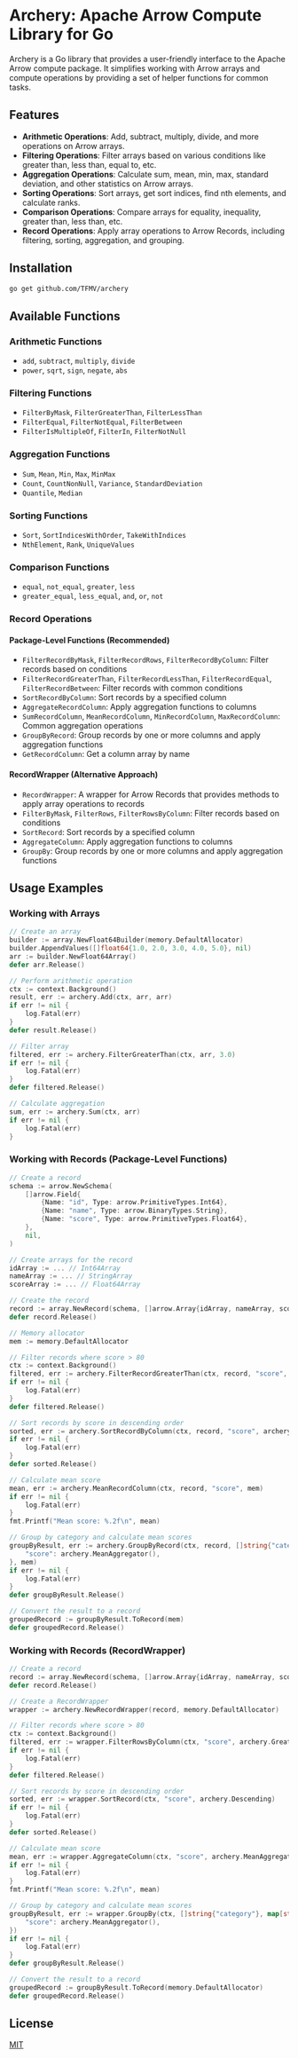 # Archery: Apache Arrow Compute Library for Go

Archery is a Go library that provides a user-friendly interface to the Apache Arrow compute package. It simplifies working with Arrow arrays and compute operations by providing a set of helper functions for common tasks.

## Features

- **Arithmetic Operations**: Add, subtract, multiply, divide, and more operations on Arrow arrays.
- **Filtering Operations**: Filter arrays based on various conditions like greater than, less than, equal to, etc.
- **Aggregation Operations**: Calculate sum, mean, min, max, standard deviation, and other statistics on Arrow arrays.
- **Sorting Operations**: Sort arrays, get sort indices, find nth elements, and calculate ranks.
- **Comparison Operations**: Compare arrays for equality, inequality, greater than, less than, etc.
- **Record Operations**: Apply array operations to Arrow Records, including filtering, sorting, aggregation, and grouping.

## Installation

```bash
go get github.com/TFMV/archery
```

## Available Functions

### Arithmetic Functions

- `add`, `subtract`, `multiply`, `divide`
- `power`, `sqrt`, `sign`, `negate`, `abs`

### Filtering Functions

- `FilterByMask`, `FilterGreaterThan`, `FilterLessThan`
- `FilterEqual`, `FilterNotEqual`, `FilterBetween`
- `FilterIsMultipleOf`, `FilterIn`, `FilterNotNull`

### Aggregation Functions

- `Sum`, `Mean`, `Min`, `Max`, `MinMax`
- `Count`, `CountNonNull`, `Variance`, `StandardDeviation`
- `Quantile`, `Median`

### Sorting Functions

- `Sort`, `SortIndicesWithOrder`, `TakeWithIndices`
- `NthElement`, `Rank`, `UniqueValues`

### Comparison Functions

- `equal`, `not_equal`, `greater`, `less`
- `greater_equal`, `less_equal`, `and`, `or`, `not`

### Record Operations

#### Package-Level Functions (Recommended)

- `FilterRecordByMask`, `FilterRecordRows`, `FilterRecordByColumn`: Filter records based on conditions
- `FilterRecordGreaterThan`, `FilterRecordLessThan`, `FilterRecordEqual`, `FilterRecordBetween`: Filter records with common conditions
- `SortRecordByColumn`: Sort records by a specified column
- `AggregateRecordColumn`: Apply aggregation functions to columns
- `SumRecordColumn`, `MeanRecordColumn`, `MinRecordColumn`, `MaxRecordColumn`: Common aggregation operations
- `GroupByRecord`: Group records by one or more columns and apply aggregation functions
- `GetRecordColumn`: Get a column array by name

#### RecordWrapper (Alternative Approach)

- `RecordWrapper`: A wrapper for Arrow Records that provides methods to apply array operations to records
- `FilterByMask`, `FilterRows`, `FilterRowsByColumn`: Filter records based on conditions
- `SortRecord`: Sort records by a specified column
- `AggregateColumn`: Apply aggregation functions to columns
- `GroupBy`: Group records by one or more columns and apply aggregation functions

## Usage Examples

### Working with Arrays

```go
// Create an array
builder := array.NewFloat64Builder(memory.DefaultAllocator)
builder.AppendValues([]float64{1.0, 2.0, 3.0, 4.0, 5.0}, nil)
arr := builder.NewFloat64Array()
defer arr.Release()

// Perform arithmetic operation
ctx := context.Background()
result, err := archery.Add(ctx, arr, arr)
if err != nil {
    log.Fatal(err)
}
defer result.Release()

// Filter array
filtered, err := archery.FilterGreaterThan(ctx, arr, 3.0)
if err != nil {
    log.Fatal(err)
}
defer filtered.Release()

// Calculate aggregation
sum, err := archery.Sum(ctx, arr)
if err != nil {
    log.Fatal(err)
}
```

### Working with Records (Package-Level Functions)

```go
// Create a record
schema := arrow.NewSchema(
    []arrow.Field{
        {Name: "id", Type: arrow.PrimitiveTypes.Int64},
        {Name: "name", Type: arrow.BinaryTypes.String},
        {Name: "score", Type: arrow.PrimitiveTypes.Float64},
    },
    nil,
)

// Create arrays for the record
idArray := ... // Int64Array
nameArray := ... // StringArray
scoreArray := ... // Float64Array

// Create the record
record := array.NewRecord(schema, []arrow.Array{idArray, nameArray, scoreArray}, 5)
defer record.Release()

// Memory allocator
mem := memory.DefaultAllocator

// Filter records where score > 80
ctx := context.Background()
filtered, err := archery.FilterRecordGreaterThan(ctx, record, "score", 80.0, mem)
if err != nil {
    log.Fatal(err)
}
defer filtered.Release()

// Sort records by score in descending order
sorted, err := archery.SortRecordByColumn(ctx, record, "score", archery.Descending, mem)
if err != nil {
    log.Fatal(err)
}
defer sorted.Release()

// Calculate mean score
mean, err := archery.MeanRecordColumn(ctx, record, "score", mem)
if err != nil {
    log.Fatal(err)
}
fmt.Printf("Mean score: %.2f\n", mean)

// Group by category and calculate mean scores
groupByResult, err := archery.GroupByRecord(ctx, record, []string{"category"}, map[string]func(context.Context, arrow.Array) (interface{}, error){
    "score": archery.MeanAggregator(),
}, mem)
if err != nil {
    log.Fatal(err)
}
defer groupByResult.Release()

// Convert the result to a record
groupedRecord := groupByResult.ToRecord(mem)
defer groupedRecord.Release()
```

### Working with Records (RecordWrapper)

```go
// Create a record
record := array.NewRecord(schema, []arrow.Array{idArray, nameArray, scoreArray}, 5)
defer record.Release()

// Create a RecordWrapper
wrapper := archery.NewRecordWrapper(record, memory.DefaultAllocator)

// Filter records where score > 80
ctx := context.Background()
filtered, err := wrapper.FilterRowsByColumn(ctx, "score", archery.GreaterThan(80.0))
if err != nil {
    log.Fatal(err)
}
defer filtered.Release()

// Sort records by score in descending order
sorted, err := wrapper.SortRecord(ctx, "score", archery.Descending)
if err != nil {
    log.Fatal(err)
}
defer sorted.Release()

// Calculate mean score
mean, err := wrapper.AggregateColumn(ctx, "score", archery.MeanAggregator())
if err != nil {
    log.Fatal(err)
}
fmt.Printf("Mean score: %.2f\n", mean)

// Group by category and calculate mean scores
groupByResult, err := wrapper.GroupBy(ctx, []string{"category"}, map[string]func(context.Context, arrow.Array) (interface{}, error){
    "score": archery.MeanAggregator(),
})
if err != nil {
    log.Fatal(err)
}
defer groupByResult.Release()

// Convert the result to a record
groupedRecord := groupByResult.ToRecord(memory.DefaultAllocator)
defer groupedRecord.Release()
```

## License

[MIT](LICENSE)
